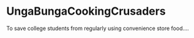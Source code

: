 # UngaBungaCookingCrusaders
To save college students from regularly using convenience store food....

